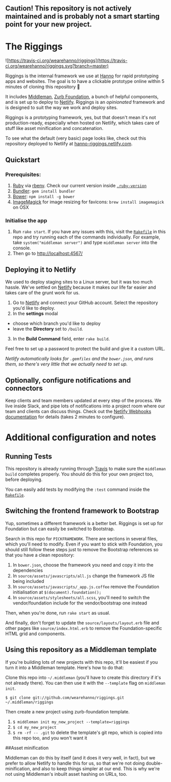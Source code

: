 ## Caution! This repository is not actively maintained and is probably not a smart starting point for your new project.


The Riggings
=================

![https://travis-ci.org/wearehanno/riggings](https://travis-ci.org/wearehanno/riggings.svg?branch=master)

Riggings is the internal framework we use at [Hanno](http://hanno.co/) for rapid prototyping apps and websites. The goal is to have a clickable prototype online within 5 minutes of cloning this repository :rocket:

It includes [Middleman](https://middlemanapp.com/), [Zurb Foundation](http://foundation.zurb.com/), a bunch of helpful components, and is set up to deploy to [Netlify](https://www.netlify.com/). Riggings is an _opinionated_ framework and is designed to suit the way we work and deploy sites.

Riggings is a prototyping framework, yes, but that doesn't mean it's not production-ready, especially when hosted on Netlify, which takes care of stuff like asset minification and concatenation.

To see what the default (very basic) page looks like, check out this repository deployed to Netlify at [hanno-riggings.netlify.com](http://riggings.hanno.co/).

## Quickstart

### Prerequisites:

1. [Ruby](http://www.ruby-lang.org/en/downloads/) via [rbenv](https://github.com/sstephenson/rbenv). Check our current version inside [`.ruby-version`](./.ruby-version)
2. [Bundler](http://bundler.io/): `gem install bundler`
3. [Bower](http://bower.io/): `npm install -g bower`
4. [ImageMagick](http://www.imagemagick.org/script/index.php) for image resizing for favicons: `brew install imagemagick` on OSX

### Initialise the app

1. Run `rake start`. If you have any issues with this, visit the [`Rakefile`](./Rakefile) in this repo and try running each of the commands individually. For example, take `system("middleman server")` and type `middleman server` into the console.
2. Then go to [http://localhost:4567/](http://localhost:4567/)

## Deploying it to Netlify

We used to deploy staging sites to a Linux server, but it was too much hassle. We've settled on [Netlify](https://www.netlify.com/) because it makes our life far easier and takes care of the grunt work for us.

1. Go to [Netlify](https://www.netlify.com/) and connect your GitHub account. Select the repository you'd like to deploy.
2. In the **settings** modal
  - choose which branch you'd like to deploy
  - leave the **Directory** set to `/build`.
3. In the **Build Command** field, enter `rake build`.

Feel free to set up a password to protect the build and give it a custom URL.

_Netlify automatically looks for `.gemfiles` and the `bower.json`, and runs them, so there's very little that we actually need to set up._


## Optionally, configure notifications and connectors

Keep clients and team members updated at every step of the process. We live inside Slack, and pipe lots of notifications into a project room where our team and clients can discuss things. Check out the [Netlify Webhooks documentation](https://www.netlify.com/docs/webhooks) for details (takes 2 minutes to configure).


# Additional configuration and notes

## Running Tests

This repository is already running through [Travis](https://travis-ci.org) to make sure the `middleman build` completes properly. You should do this for your own project too, before deploying.

You can easily add tests by modifying the `:test` command inside the [`Rakefile`](./Rakefile).


## Switching the frontend framework to Bootstrap

Yup, sometimes a different framework is a better bet. Riggings is set up for Foundation but can easily be switched to Bootstrap.

Search in this repo for `PICKFRAMEWORK`. There are sections in several files, which you'll need to modify. Even if you want to stick with Foundation, you should still follow these steps just to remove the Bootstrap references so that you have a clean repository:

1. In `bower.json`, choose the framework you need and copy it into the dependencies
2. In `source/assets/javascripts/all.js` change the framework JS file being included
3. In `source/assets/javascripts/_app.js.coffee` remove the Foundation initialisation at `$(document).foundation();`
4. In `source/assets/stylesheets/all.scss`, you'll need to switch the vendor/foundation include for the vendor/bootstrap one instead

Then, when you're done, run `rake start` as usual.

And finally, don't forget to update the `source/layouts/layout.erb` file and other pages like `source/index.html.erb` to remove the Foundation-specific HTML grid and components.


## Using this repository as a Middleman template

If you're building lots of new projects with this repo, it'll be easiest if you turn it into a Middleman template. Here's how to do that:

Clone this repo into `~/.middleman` (you'll have to create this directory if it's not already there). You can then use it with the `--template` flag on `middleman init`.

`$ git clone git://github.com/wearehanno/riggings.git ~/.middleman/riggings`

Then create a new project using zurb-foundation template.

1. `$ middleman init my_new_project --template=riggings`
2. `$ cd my_new_project`
3. `$ rm -rf -- .git` to delete the template's git repo, which is copied into this repo too, and you won't want it

##Asset minification

Middleman can do this by itself (and it does it very well, in fact), but we prefer to allow Netlify to handle this for us, so that we're not doing double-minification, and also to keep things simpler at our end. This is why we're not using Middleman's inbuilt asset hashing on URLs, too.
